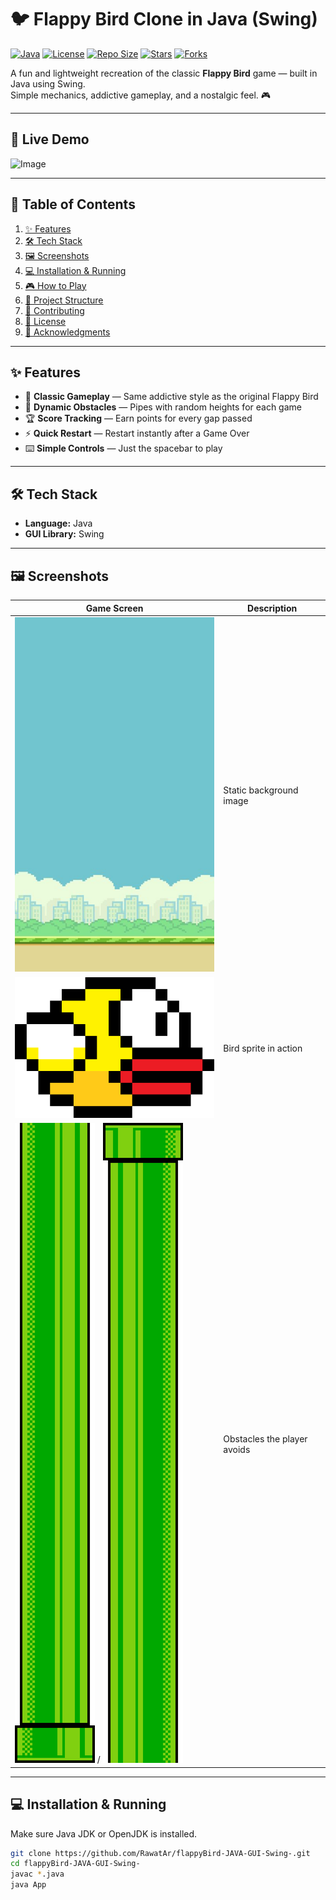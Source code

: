# 🐦 Flappy Bird Clone in Java (Swing)

[![Java](https://img.shields.io/badge/Java-17%2B-orange.svg)](https://www.oracle.com/java/technologies/javase/jdk17-archive-downloads.html)
[![License](https://img.shields.io/github/license/RawatAr/flappyBird-JAVA-GUI-Swing-)](LICENSE)
[![Repo Size](https://img.shields.io/github/repo-size/RawatAr/flappyBird-JAVA-GUI-Swing-)](https://github.com/RawatAr/flappyBird-JAVA-GUI-Swing-)
[![Stars](https://img.shields.io/github/stars/RawatAr/flappyBird-JAVA-GUI-Swing-?style=social)](https://github.com/RawatAr/flappyBird-JAVA-GUI-Swing-/stargazers)
[![Forks](https://img.shields.io/github/forks/RawatAr/flappyBird-JAVA-GUI-Swing-?style=social)](https://github.com/RawatAr/flappyBird-JAVA-GUI-Swing-/network/members)

A fun and lightweight recreation of the classic **Flappy Bird** game — built in Java using Swing.  
Simple mechanics, addictive gameplay, and a nostalgic feel. 🎮

---

## 🎥 Live Demo

![Image](https://github.com/user-attachments/assets/45745daf-504d-412c-a3cc-a6f190819595)


---

## 📑 Table of Contents

1. [✨ Features](#-features)  
2. [🛠 Tech Stack](#-tech-stack)  
3. [🖼 Screenshots](#-screenshots)  
4. [💻 Installation & Running](#-installation--running)  
5. [🎮 How to Play](#-how-to-play)  
6. [📂 Project Structure](#-project-structure)  
7. [🤝 Contributing](#-contributing)  
8. [📜 License](#-license)  
9. [🙌 Acknowledgments](#-acknowledgments)

---

## ✨ Features

- 🎯 **Classic Gameplay** — Same addictive style as the original Flappy Bird  
- 🌿 **Dynamic Obstacles** — Pipes with random heights for each game  
- 🏆 **Score Tracking** — Earn points for every gap passed  
- ⚡ **Quick Restart** — Restart instantly after a Game Over  
- ⌨️ **Simple Controls** — Just the spacebar to play

---

## 🛠 Tech Stack

- **Language:** Java  
- **GUI Library:** Swing

---

## 🖼 Screenshots

| Game Screen | Description |
|-------------|-------------|
| ![Background](flappybirdbg.png) | Static background image |
| ![Bird](flappybird.png) | Bird sprite in action |
| ![Top Pipe](toppipe.png) / ![Bottom Pipe](bottompipe.png) | Obstacles the player avoids |

---

## 💻 Installation & Running

Make sure Java JDK or OpenJDK is installed.

```bash
git clone https://github.com/RawatAr/flappyBird-JAVA-GUI-Swing-.git
cd flappyBird-JAVA-GUI-Swing-
javac *.java
java App


